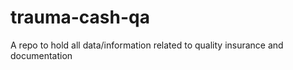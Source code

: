 # trauma-cash-qa
A repo to hold all data/information related to quality insurance and documentation
